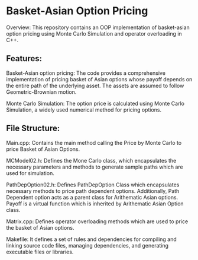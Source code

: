 # Basket-Asian Option Pricing
Overview: This repository contains an OOP implementation of basket-asian option pricing using Monte Carlo Simulation and operator overloading in C++.

## Features:
Basket-Asian option pricing: The code provides a comprehensive implementation of pricing basket of Asian options whose payoff depends on the entire path of the underlying asset. The assets are assumed to follow Geometric-Brownian motion. 

Monte Carlo Simulation: The option price is calculated using Monte Carlo Simulation, a widely used numerical method for pricing options.

## File Structure:
Main.cpp: Contains the main method calling the Price by Monte Carlo to price Basket of Asian Options.

MCModel02.h: Defines the Mone Carlo class, which encapsulates the necessary parameters and methods to generate sample paths which are used for simulation.

PathDepOption02.h: Defines PathDepOption Class which encapsulates necessary methods to price path dependent options. Additionally, Path Dependent option acts as a parent class for Arithematic Asian options. Payoff is a virtual function which is inherited by Arithematic Asian Option class.

Matrix.cpp: Defines operator overloading methods which are used to price the basket of Asian options. 

Makefile: It defines a set of rules and dependencies for compiling and linking source code files, managing dependencies, and generating executable files or libraries.



